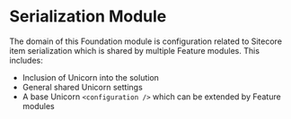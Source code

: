 # Serialization Module

The domain of this Foundation module is configuration related to Sitecore
item serialization which is shared by multiple Feature modules. This
includes:
* Inclusion of Unicorn into the solution
* General shared Unicorn settings
* A base Unicorn `<configuration />` which can be extended by Feature modules